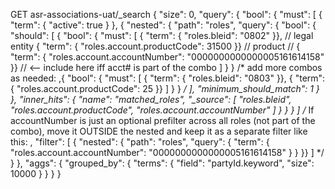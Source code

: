 GET asr-associations-uat/_search
{
  "size": 0,
  "query": {
    "bool": {
      "must": [
        { "term": { "active": true } },
        {
          "nested": {
            "path": "roles",
            "query": {
              "bool": {
                "should": [
                  {
                    "bool": {
                      "must": [
                        { "term":  { "roles.bleid": "0802" }},                 // legal entity
                        { "term":  { "roles.account.productCode": 31500 }}     // product
                        // { "term":  { "roles.account.accountNumber": "0000000000000005161614158" }} // <— include here iff acct# is part of the combo
                      ]
                    }
                  }
                  /* add more combos as needed:
                  ,{
                    "bool": {
                      "must": [
                        { "term": { "roles.bleid": "0803" }},
                        { "term": { "roles.account.productCode": 25 }}
                      ]
                    }
                  }
                  */
                ],
                "minimum_should_match": 1
              }
            },
            "inner_hits": {
              "name": "matched_roles",
              "_source": [
                "roles.bleid",
                "roles.account.productCode",
                "roles.account.accountNumber"
              ]
            }
          }
        }
      ]
      /* If accountNumber is just an optional prefilter across all roles (not part of the combo),
         move it OUTSIDE the nested and keep it as a separate filter like this:
      , "filter": [
          { "nested": {
              "path": "roles",
              "query": { "term": { "roles.account.accountNumber": "0000000000000005161614158" } }
          }}
        ]
      */
    }
  },
  "aggs": {
    "grouped_by": {
      "terms": { "field": "partyId.keyword", "size": 10000 }
    }
  }
}
